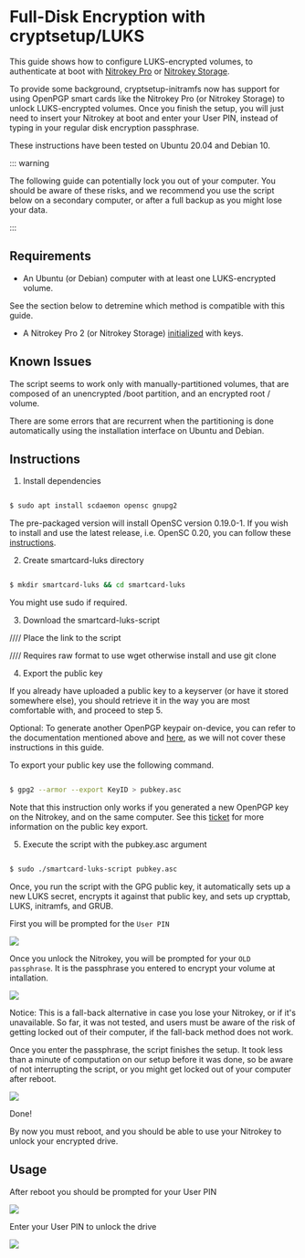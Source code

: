 # Full-Disk Encryption with cryptsetup/LUKS

This guide shows how to configure LUKS-encrypted volumes, to authenticate at boot with [Nitrokey Pro](https://shop.nitrokey.com/shop/product/nk-pro-2-nitrokey-pro-2-3) or [Nitrokey Storage](https://shop.nitrokey.com/shop/product/nitrokey-storage-2-56).

To provide some background, cryptsetup-initramfs now has support for using OpenPGP smart cards like the Nitrokey Pro (or Nitrokey Storage) to unlock LUKS-encrypted volumes. Once you finish the setup, you will just need to insert your Nitrokey at boot and enter your User PIN, instead of typing in your regular disk encryption passphrase.

These instructions have been tested on Ubuntu 20.04 and Debian 10.

::: warning

The following guide can potentially lock you out of your computer. You should be aware of these risks, and we recommend you use the script below on a secondary computer, or after a full backup as you might lose your data.

:::

## Requirements

- An Ubuntu (or Debian) computer with at least one LUKS-encrypted volume. 

See the section below to detremine which method is compatible with this guide.

- A Nitrokey Pro 2 (or Nitrokey Storage) [initialized](https://www.nitrokey.com/documentation/openpgp-email-encryption) with keys. 

## Known Issues

The script seems to work only with manually-partitioned volumes, that are composed of an unencrypted /boot partition, and an encrypted root / volume.

There are some errors that are recurrent when the partitioning is done automatically using the installation interface on Ubuntu and Debian.

## Instructions

1. Install dependencies

```bash

$ sudo apt install scdaemon opensc gnupg2

```
The pre-packaged version will install OpenSC version 0.19.0-1. If you wish to install and use the latest release, i.e. OpenSC 0.20, you can follow these [instructions](https://github.com/OpenSC/OpenSC/wiki/Compiling-and-Installing-on-Unix-flavors).

2. Create smartcard-luks directory

```bash

$ mkdir smartcard-luks && cd smartcard-luks

```
You might use sudo if required.

3. Download the smartcard-luks-script

//// Place the link to the script

//// Requires raw format to use wget otherwise install and use git clone

4. Export the public key

If you already have uploaded a public key to a keyserver (or have it stored somewhere else), you should retrieve it in the way you are most comfortable with, and proceed to step 5.

Optional: To generate another OpenPGP keypair on-device, you can refer to the documentation mentioned above and [here](./openpgp-key-generation-on-device.html), as we will not cover these instructions in this guide.

To export your public key use the following command.

```bash

$ gpg2 --armor --export KeyID > pubkey.asc

```
 Note that this instruction only works if you generated a new OpenPGP key on the Nitrokey, and on the same computer. See this [ticket](https://support.nitrokey.com/t/import-public-key-to-nitrokey-hsm/2021/5) for more information on the public key export. 

5. Execute the script with the pubkey.asc argument

```bash

$ sudo ./smartcard-luks-script pubkey.asc

```
Once, you run the script with the GPG public key, it automatically sets up a new LUKS secret, encrypts it against that public key, and sets up crypttab, LUKS, initramfs, and GRUB.

First you will be prompted for the `User PIN`

![](./images/luks_1.png)

Once you unlock the Nitrokey, you will be prompted for your `OLD passphrase`. It is the passphrase you entered to encrypt your volume at intallation. 

![](./images/luks_2.png)

Notice: This is a fall-back alternative in case you lose your Nitrokey, or if it's unavailable. So far, it was not tested, and users must be aware of the risk of getting locked out of their computer, if the fall-back method does not work.

Once you enter the passphrase, the script finishes the setup. It took less than a minute of computation on our setup before it was done, so be aware of not interrupting the script, or you might get locked out of your computer after reboot.  

![](./images/luks_3.png)

Done!

By now you must reboot, and you should be able to use your Nitrokey to unlock your encrypted drive.

## Usage

After reboot you should be prompted for your User PIN

![](./images/luks_5.png)

Enter your User PIN to unlock the drive

![](./images/luks_6.png)


